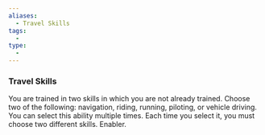 ```yaml
---
aliases:
  - Travel Skills
tags:
  - 
type:
  - 
---
```

### Travel Skills

You are trained in two skills in which you are not already trained. Choose two of the following: navigation, riding, running, piloting, or vehicle driving. You can select this ability multiple times. Each time you select it, you must choose two different skills. Enabler.